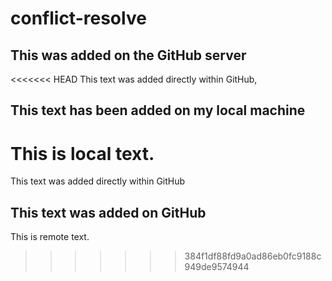 # conflict-resolve

## This was added on the GitHub server

<<<<<<< HEAD
This text was added directly within GitHub,

## This text has been added on my local machine

This is local text.
=======
This text was added directly within GitHub

## This text was added on GitHub

This is remote text.
>>>>>>> 384f1df88fd9a0ad86eb0fc9188c949de9574944
